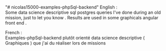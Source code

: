 "# nicolas15000-examples-phpSql-backend" 
English :<br>
Some data science descriptive sql postgres queries I've done during an old mission, just to let you know . Results are used in some graphicals angular front end .<br>

French :<br>
Examples-phpSql-backend plutôt orienté data science descriptive ( Graphiques ) que j'ai du réaliser lors de missions<br>
